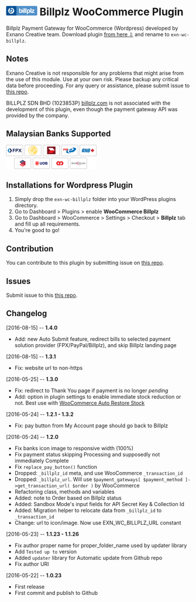 <img src="https://raw.githubusercontent.com/abdusfauzi/exn-wc-billplz/master/assets/billplz-logo-64.png" height="26"> Billplz WooCommerce Plugin
=====================

Billplz Payment Gateway for WooCommerce (Wordpress) developed by Exnano Creative team. Download plugin [from here &#8681;](https://github.com/abdusfauzi/exn-wc-billplz/archive/master.zip) and rename to `exn-wc-billplz`.


Notes
-----
Exnano Creative is not responsible for any problems that might arise from the use of this module.
Use at your own risk. Please backup any critical data before proceeding. For any query or assistance, please submit issue to [this repo](https://github.com/abdusfauzi/exn-wc-billplz/issues).

BILLPLZ SDN BHD (1023853P) [billplz.com](https://www.billplz.com) is not associated with the development of this plugin, even though the payment gateway API was provided by the company.


Malaysian Banks Supported
-----
<img src="https://raw.githubusercontent.com/abdusfauzi/exn-wc-billplz/master/assets/billplz-banks.png" height="66" alt="FPX Banks">


Installations for Wordpress Plugin
-----------------------------
1. Simply drop the `exn-wc-billplz` folder into your WordPress plugins directory.
2. Go to Dashboard > Plugins > enable **WooCommerce Billplz**
3. Go to Dashboard > WooCommerce > Settings > Checkout > **Billplz** tab and fill up all requirements.
4. You're good to go!


Contribution
------------
You can contribute to this plugin by submitting issue on [this repo](https://github.com/abdusfauzi/exn-wc-billplz/issues).


Issues
------------
Submit issue to this [this repo](https://github.com/abdusfauzi/exn-wc-billplz/issues).


Changelog
------------
[2016-08-15] -- **1.4.0**
- Add: new Auto Submit feature, redirect bills to selected payment solution provider (FPX/PayPal/Billplz), and skip Billplz landing page

[2016-08-15] -- **1.3.1**
- Fix: website url to non-https

[2016-05-25] -- **1.3.0**
- Fix: redirect to Thank You page if payment is no longer _pending_
- Add: option in plugin settings to enable immediate stock reduction or not. Best use with [WooCommerce Auto Restore Stock](https://wordpress.org/plugins/woocommerce-auto-restore-stock/)

[2016-05-24] -- **1.2.1 - 1.3.2**
- Fix: pay button from My Account page should go back to Billplz

[2016-05-24] -- **1.2.0**
- Fix banks icon image to responsive width (100%)
- Fix payment status skipping Processing and supposedly not immediately Complete
- Fix `replace_pay_button()` function
- Dropped: `_billplz_id` meta, and use WooCommerce `_transaction_id`
- Dropped: `_billplz_url`. Will use `$payment_gateways[ $payment_method ]->get_transaction_url( $order )` by WooCommerce
- Refactoring class, methods and variables
- Added: note to Order based on Billplz status
- Added: Sandbox Mode's input fields for API Secret Key & Collection Id
- Added: Migration helper to relocate data from `_billplz_id` to `_transaction_id`
- Change: url to icon/image. Now use EXN_WC_BILLPLZ_URL constant

[2016-05-23] -- **1.1.23 - 1.1.26**
- Fix author proper name for proper_folder_name used by updater library
- Add `Tested up to` version
- Added `updater` library for Automatic update from Github repo
- Fix author URI

[2016-05-22] -- **1.0.23**
- First release
- First commit and publish to Github
